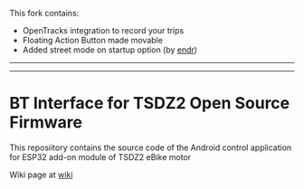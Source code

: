This fork contains:
- OpenTracks integration to record your trips
- Floating Action Button made movable 
- Added street mode on startup option (by [endr](https://github.com/endrl))

___
___


# BT Interface for TSDZ2 Open Source Firmware

This reposiitory contains the source code of the Android control application for ESP32 add-on module of TSDZ2 eBike motor

Wiki page at 
[wiki](https://github.com/TSDZ-ESP32/TSDZ-ESP32-wiki/wiki)
